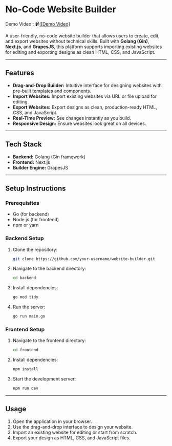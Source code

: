 # No-Code Website Builder

Demo Video : 📹[![Demo Video]](https://drive.google.com/file/d/1Qi2x693MXT3fh6_hz6DqMpqUAkFq1o2b/view)

A user-friendly, no-code website builder that allows users to create, edit, and export websites without technical skills. Built with **Golang (Gin)**, **Next.js**, and **GrapesJS**, this platform supports importing existing websites for editing and exporting designs as clean HTML, CSS, and JavaScript.

---

## **Features**

- **Drag-and-Drop Builder:** Intuitive interface for designing websites with pre-built templates and components.  
- **Import Websites:** Import existing websites via URL or file upload for editing.  
- **Export Websites:** Export designs as clean, production-ready HTML, CSS, and JavaScript.  
- **Real-Time Preview:** See changes instantly as you build.  
- **Responsive Design:** Ensure websites look great on all devices.  

---

## **Tech Stack**

- **Backend:** Golang (Gin framework)  
- **Frontend:** Next.js  
- **Builder Engine:** GrapesJS  

---

## **Setup Instructions**

### Prerequisites
- Go (for backend)  
- Node.js (for frontend)  
- npm or yarn  

### Backend Setup
1. Clone the repository:
   ```bash
   git clone https://github.com/your-username/website-builder.git
   ```
2. Navigate to the backend directory:
   ```bash
   cd backend
   ```
3. Install dependencies:
   ```bash
   go mod tidy
   ```
4. Run the server:
   ```bash
   go run main.go
   ```

### Frontend Setup
1. Navigate to the frontend directory:
   ```bash
   cd frontend
   ```
2. Install dependencies:
   ```bash
   npm install
   ```
3. Start the development server:
   ```bash
   npm run dev
   ```

---

## **Usage**
1. Open the application in your browser.  
2. Use the drag-and-drop interface to design your website.  
3. Import an existing website for editing or start from scratch.  
4. Export your design as HTML, CSS, and JavaScript files.  
